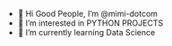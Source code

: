 - 👋 Hi Good People, I’m @mimi-dotcom
- 👀 I’m interested in PYTHON PROJECTS
- 🌱 I’m currently learning Data Science 


<!---
mimi-dotcom/mimi-dotcom is a ✨ special ✨ repository because its `README.md` (this file) appears on your GitHub profile.
You can click the Preview link to take a look at your changes.
--->
